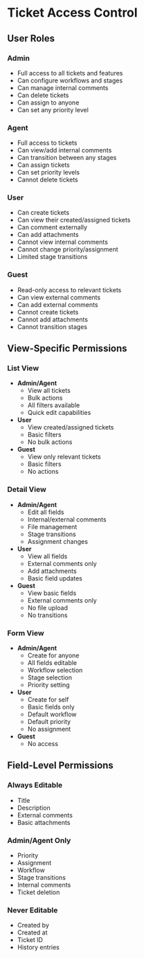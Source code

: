 # Ticket Access Control

## User Roles

### Admin
- Full access to all tickets and features
- Can configure workflows and stages
- Can manage internal comments
- Can delete tickets
- Can assign to anyone
- Can set any priority level

### Agent
- Full access to tickets
- Can view/add internal comments
- Can transition between any stages
- Can assign tickets
- Can set priority levels
- Cannot delete tickets

### User
- Can create tickets
- Can view their created/assigned tickets
- Can comment externally
- Can add attachments
- Cannot view internal comments
- Cannot change priority/assignment
- Limited stage transitions

### Guest
- Read-only access to relevant tickets
- Can view external comments
- Can add external comments
- Cannot create tickets
- Cannot add attachments
- Cannot transition stages

## View-Specific Permissions

### List View
- **Admin/Agent**
  - View all tickets
  - Bulk actions
  - All filters available
  - Quick edit capabilities
- **User**
  - View created/assigned tickets
  - Basic filters
  - No bulk actions
- **Guest**
  - View only relevant tickets
  - Basic filters
  - No actions

### Detail View
- **Admin/Agent**
  - Edit all fields
  - Internal/external comments
  - File management
  - Stage transitions
  - Assignment changes
- **User**
  - View all fields
  - External comments only
  - Add attachments
  - Basic field updates
- **Guest**
  - View basic fields
  - External comments only
  - No file upload
  - No transitions

### Form View
- **Admin/Agent**
  - Create for anyone
  - All fields editable
  - Workflow selection
  - Stage selection
  - Priority setting
- **User**
  - Create for self
  - Basic fields only
  - Default workflow
  - Default priority
  - No assignment
- **Guest**
  - No access

## Field-Level Permissions

### Always Editable
- Title
- Description
- External comments
- Basic attachments

### Admin/Agent Only
- Priority
- Assignment
- Workflow
- Stage transitions
- Internal comments
- Ticket deletion

### Never Editable
- Created by
- Created at
- Ticket ID
- History entries 